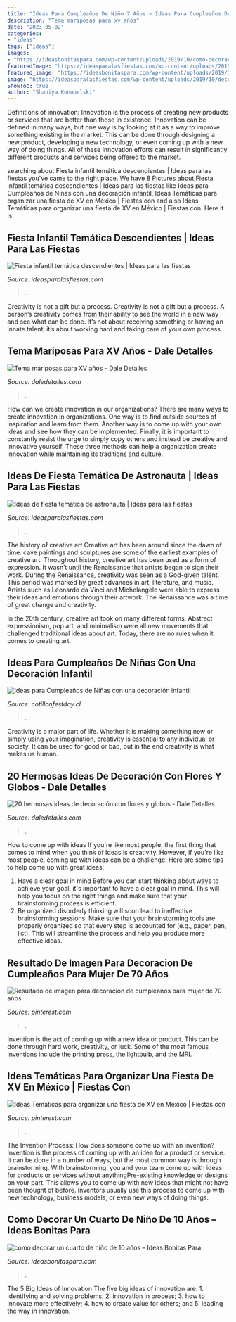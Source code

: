 ```yaml
---
title: "Ideas Para Cumpleaños De Niño 7 Años ~ Ideas Para Cumpleaños De Niñas Con Una Decoración Infantil"
description: "Tema mariposas para xv años"
date: "2023-05-02"
categories:
- "ideas"
tags: ["ideas"]
images:
- "https://ideasbonitaspara.com/wp-content/uploads/2019/10/como-decorar-un-cuarto-de-nino-de-10-anos.jpg"
featuredImage: "https://ideasparalasfiestas.com/wp-content/uploads/2019/08/fiesta-infantil-tematica-descendientes.jpg"
featured_image: "https://ideasbonitaspara.com/wp-content/uploads/2019/10/como-decorar-un-cuarto-de-nino-de-10-anos.jpg"
image: "https://ideasparalasfiestas.com/wp-content/uploads/2019/10/decoracion-con-globos-para-fiesta-tematica-de-astronauta-2.jpg"
ShowToc: true
author: "Shaniya Konopelski"
---
```



Definitions of innovation:
Innovation is the process of creating new products or services that are better than those in existence. Innovation can be defined in many ways, but one way is by looking at it as a way to improve something existing in the market. This can be done through designing a new product, developing a new technology, or even coming up with a new way of doing things. All of these innovation efforts can result in significantly different products and services being offered to the market.

	

		
searching about Fiesta infantil temática descendientes | Ideas para las fiestas you've came to the right place. We have 8 Pictures about Fiesta infantil temática descendientes | Ideas para las fiestas like Ideas para Cumpleaños de Niñas con una decoración infantil, Ideas Temáticas para organizar una fiesta de XV en México | Fiestas con and also Ideas Temáticas para organizar una fiesta de XV en México | Fiestas con. Here it is:
		
    
## Fiesta Infantil Temática Descendientes | Ideas Para Las Fiestas

<img loading=lazy src="https://ideasparalasfiestas.com/wp-content/uploads/2019/08/fiesta-infantil-tematica-descendientes.jpg" onerror="this.onerror=null;this.src='https://tse2.mm.bing.net/th?id=OIP.QNMkIu2Ukpwv5S4CUDktLgHaHa&amp;pid=15.1';" alt="Fiesta infantil temática descendientes | Ideas para las fiestas">

_Source: ideasparalasfiestas.com_

>. 

	

Creativity is not a gift but a process.
Creativity is not a gift but a process. A person’s creativity comes from their ability to see the world in a new way and see what can be done. It’s not about receiving something or having an innate talent, it’s about working hard and taking care of your own process.

    
## Tema Mariposas Para XV Años - Dale Detalles

<img loading=lazy src="https://www.daledetalles.com/wp-content/uploads/2016/08/quince-años-tema-mariposas23.jpg" onerror="this.onerror=null;this.src='https://tse4.mm.bing.net/th?id=OIP.MGwNLKCMRXiFwdf3UA7NkAHaJO&amp;pid=15.1';" alt="Tema mariposas para XV años - Dale Detalles">

_Source: daledetalles.com_

>. 

	

How can we create innovation in our organizations?
There are many ways to create innovation in organizations. One way is to find outside sources of inspiration and learn from them. Another way is to come up with your own ideas and see how they can be implemented. Finally, it is important to constantly resist the urge to simply copy others and instead be creative and innovative yourself. These three methods can help a organization create innovation while maintaining its traditions and culture.

    
## Ideas De Fiesta Temática De Astronauta | Ideas Para Las Fiestas

<img loading=lazy src="https://ideasparalasfiestas.com/wp-content/uploads/2019/10/decoracion-con-globos-para-fiesta-tematica-de-astronauta-2.jpg" onerror="this.onerror=null;this.src='https://tse3.mm.bing.net/th?id=OIP.2y6c9wDoHJYzCiTzPUzrTQHaJ4&amp;pid=15.1';" alt="Ideas de fiesta temática de astronauta | Ideas para las fiestas">

_Source: ideasparalasfiestas.com_

>. 

	

The history of creative art
Creative art has been around since the dawn of time. cave paintings and sculptures are some of the earliest examples of creative art. Throughout history, creative art has been used as a form of expression. It wasn’t until the Renaissance that artists began to sign their work.
During the Renaissance, creativity was seen as a God-given talent. This period was marked by great advances in art, literature, and music. Artists such as Leonardo da Vinci and Michelangelo were able to express their ideas and emotions through their artwork. The Renaissance was a time of great change and creativity.

In the 20th century, creative art took on many different forms. Abstract expressionism, pop art, and minimalism were all new movements that challenged traditional ideas about art. Today, there are no rules when it comes to creating art.

    
## Ideas Para Cumpleaños De Niñas Con Una Decoración Infantil

<img loading=lazy src="https://cotillonfestday.cl/wp-content/uploads/2019/04/decorar-cumpleaños-niña-4-1.jpg" onerror="this.onerror=null;this.src='https://tse2.mm.bing.net/th?id=OIP.yQI8qtU3Ym30vE-fr7yVaAHaKD&amp;pid=15.1';" alt="Ideas para Cumpleaños de Niñas con una decoración infantil">

_Source: cotillonfestday.cl_

>. 

	

Creativity is a major part of life. Whether it is making something new or simply using your imagination, creativity is essential to any individual or society. It can be used for good or bad, but in the end creativity is what makes us human.

    
## 20 Hermosas Ideas De Decoración Con Flores Y Globos - Dale Detalles

<img loading=lazy src="https://www.daledetalles.com/wp-content/uploads/2021/03/decoracion-con-flores-y-globos-6.jpg" onerror="this.onerror=null;this.src='https://tse1.mm.bing.net/th?id=OIP.9Unbo7xwz0Svv2eCKwEa6AHaHg&amp;pid=15.1';" alt="20 hermosas ideas de decoración con flores y globos - Dale Detalles">

_Source: daledetalles.com_

>. 

	

How to come up with ideas
If you're like most people, the first thing that comes to mind when you think of Ideas is creativity. However, if you're like most people, coming up with ideas can be a challenge. 
Here are some tips to help come up with great ideas: 
1. Have a clear goal in mind 
Before you can start thinking about ways to achieve your goal, it's important to have a clear goal in mind. This will help you focus on the right things and make sure that your brainstorming process is efficient. 
2. Be organized 
 disorderly thinking will soon lead to ineffective brainstorming sessions. Make sure that your brainstorming tools are properly organized so that every step is accounted for (e.g., paper, pen, list). This will streamline the process and help you produce more effective ideas. 

    
## Resultado De Imagen Para Decoracion De Cumpleaños Para Mujer De 70 Años

<img loading=lazy src="https://i.pinimg.com/736x/9c/19/53/9c1953bd3e6fe3503ce48fc406aac829.jpg" onerror="this.onerror=null;this.src='https://tse4.mm.bing.net/th?id=OIP.NzB2c6sFSuSU5_3slG8NHAHaLH&amp;pid=15.1';" alt="Resultado de imagen para decoracion de cumpleaños para mujer de 70 años">

_Source: pinterest.com_

>. 

	

Invention is the act of coming up with a new idea or product. This can be done through hard work, creativity, or luck. Some of the most famous inventions include the printing press, the lightbulb, and the MRI.

    
## Ideas Temáticas Para Organizar Una Fiesta De XV En México | Fiestas Con

<img loading=lazy src="https://i.pinimg.com/736x/49/63/41/496341585676ca6008fc0c3c3ac90b8f.jpg" onerror="this.onerror=null;this.src='https://tse2.mm.bing.net/th?id=OIP.U_lmMChmGtH8wNMAhu--rAHaJ4&amp;pid=15.1';" alt="Ideas Temáticas para organizar una fiesta de XV en México | Fiestas con">

_Source: pinterest.com_

>. 

	

The Invention Process: How does someone come up with an invention?
Invention is the process of coming up with an idea for a product or service. It can be done in a number of ways, but the most common way is through brainstorming. With brainstorming, you and your team come up with ideas for products or services without anythingPre-existing knowledge or designs on your part. This allows you to come up with new ideas that might not have been thought of before. Inventors usually use this process to come up with new technology, business models, or even new ways of doing things.

    
## Como Decorar Un Cuarto De Niño De 10 Años – Ideas Bonitas Para

<img loading=lazy src="https://ideasbonitaspara.com/wp-content/uploads/2019/10/como-decorar-un-cuarto-de-nino-de-10-anos.jpg" onerror="this.onerror=null;this.src='https://tse3.mm.bing.net/th?id=OIP.MOe8SJm6yuPJVM4s_iyvbwHaJ4&amp;pid=15.1';" alt="como decorar un cuarto de niño de 10 años – Ideas Bonitas Para">

_Source: ideasbonitaspara.com_

>. 

	

The 5 Big Ideas of Innovation
The five big ideas of innovation are: 1. identifying and solving problems; 2. innovation in process; 3. how to innovate more effectively; 4. how to create value for others; and 5. leading the way in innovation.


